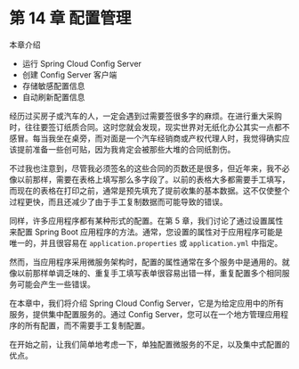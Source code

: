 # 第 14 章 配置管理

本章介绍

* 运行 Spring Cloud Config Server
* 创建 Config Server 客户端
* 存储敏感配置信息
* 自动刷新配置信息

经历过买房子或汽车的人，一定会遇到过需要签很多字的麻烦。在进行重大采购时，往往要签订纸质合同。这时您就会发现，现实世界对无纸化办公其实一点都不感冒。每当我坐在桌旁，而对面是一个汽车经销商或产权代理人时，我觉得确实应该提前准备一些创可贴，因为我肯定会被那些大堆的合同纸割伤。

不过我也注意到，尽管我必须签名的这些合同的页数还是很多，但近年来，我不必像以前那样，需要在表格上填写那么多字段了。以前的表格大多都需要手工填写，而现在的表格在打印之前，通常是预先填充了提前收集的基本数据。这不仅使整个过程更快，而且还减少了由于手工复制数据而可能导致的错误。

同样，许多应用程序都有某种形式的配置。在第 5 章，我们讨论了通过设置属性来配置 Spring Boot 应用程序的方法。通常，您设置的属性对于应用程序可能是唯一的，并且很容易在 `application.properties` 或 `application.yml` 中指定。

然而，当应用程序采用微服务架构时，配置的属性通常在多个服务中是通用的。就像以前那样单调乏味的、重复手工填写表单很容易出错一样，重复配置多个相同服务可能会产生一些错误。

在本章中，我们将介绍 Spring Cloud Config Server，它是为给定应用中的所有服务，提供集中配置服务的。通过 Config Server，您可以在一个地方管理应用程序的所有配置，而不需要手工复制配置。

在开始之前，让我们简单地考虑一下，单独配置微服务的不足，以及集中式配置的优点。


